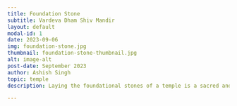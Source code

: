 ```yaml
---
title: Foundation Stone
subtitle: Vardeva Dham Shiv Mandir   
layout: default
modal-id: 1
date: 2023-09-06
img: foundation-stone.jpg
thumbnail: foundation-stone-thumbnail.jpg
alt: image-alt
post-date: September 2023
author: Ashish Singh
topic: temple
description: Laying the foundational stones of a temple is a sacred and intricate ritual, symbolizing the spiritual and physical connection between the divine and mortal realms. Each stone is placed with meticulous precision, infused with prayers and blessings, signifying the eternal bond between human devotion and architectural beauty.

---
```


